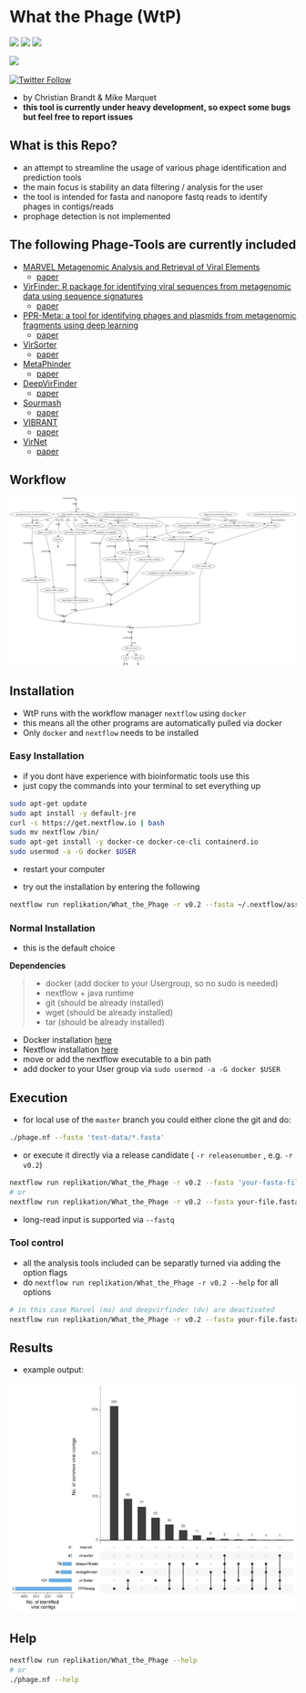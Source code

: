 # What the Phage (WtP)

![](https://img.shields.io/badge/nextflow-19.10.0-brightgreen)
![](https://img.shields.io/badge/uses-docker-blue.svg)
![](https://img.shields.io/badge/licence-GPL--3.0-lightgrey.svg)


![](https://github.com/replikation/What_the_Phage/workflows/Syntax_check/badge.svg)

[![Twitter Follow](https://img.shields.io/twitter/follow/gcloudChris.svg?style=social)](https://twitter.com/gcloudChris) 

* by Christian Brandt & Mike Marquet
* **this tool is currently under heavy development, so expect some bugs but feel free to report issues**

## What is this Repo?

* an attempt to streamline the usage of various phage identification and prediction tools
* the main focus is stability an data filtering / analysis for the user
* the tool is intended for fasta and nanopore fastq reads to identify phages in contigs/reads
* prophage detection is not implemented

## The following Phage-Tools are currently included

* [MARVEL Metagenomic Analysis and Retrieval of Viral Elements](https://github.com/LaboratorioBioinformatica/MARVEL#metagenomic-analysis-and-retrieval-of-viral-elements)
  * [paper](https://www.frontiersin.org/articles/10.3389/fgene.2018.00304/full)
* [VirFinder: R package for identifying viral sequences from metagenomic data using sequence signatures](https://github.com/jessieren/VirFinder)
  * [paper](https://link.springer.com/epdf/10.1186/s40168-017-0283-5?)
* [PPR-Meta: a tool for identifying phages and plasmids from metagenomic fragments using deep learning](https://github.com/zhenchengfang/PPR-Meta)
  * [paper](https://www.ncbi.nlm.nih.gov/pmc/articles/PMC6586199/)
* [VirSorter](https://github.com/simroux/VirSorter)
  * [paper](https://peerj.com/articles/985/)
* [MetaPhinder](https://github.com/vanessajurtz/MetaPhinder)
  * [paper](https://journals.plos.org/plosone/article?id=10.1371/journal.pone.0163111)
* [DeepVirFinder](https://github.com/jessieren/DeepVirFinder)
  * [paper](https://arxiv.org/abs/1806.07810)
* [Sourmash](https://github.com/dib-lab/sourmash)
  * [paper](https://joss.theoj.org/papers/10.21105/joss.00027)
* [VIBRANT](https://github.com/AnantharamanLab/VIBRANT)
  * [paper](https://www.biorxiv.org/content/biorxiv/early/2019/11/26/855387.full.pdf)
* [VirNet](https://github.com/alyosama/virnet)
  * [paper](https://ieeexplore.ieee.org/document/8639400)

## Workflow

![chart](figures/chart.png)

## Installation

* WtP runs with the workflow manager `nextflow` using `docker`
* this means all the other programs are automatically pulled via docker
* Only `docker` and `nextflow` needs to be installed

### Easy Installation
* if you dont have experience with bioinformatic tools use this
* just copy the commands into your terminal to set everything up

```bash
sudo apt-get update
sudo apt install -y default-jre
curl -s https://get.nextflow.io | bash 
sudo mv nextflow /bin/
sudo apt-get install -y docker-ce docker-ce-cli containerd.io
sudo usermod -a -G docker $USER
```

* restart your computer

* try out the installation by entering the following

```bash
nextflow run replikation/What_the_Phage -r v0.2 --fasta ~/.nextflow/assets/replikation/What_the_Phage/test-data/T7_draft.fa
```

### Normal Installation

* this is the default choice

**Dependencies**

>   * docker (add docker to your Usergroup, so no sudo is needed)
>   * nextflow + java runtime 
>   * git (should be already installed)
>   * wget (should be already installed)
>   * tar (should be already installed)

* Docker installation [here](https://docs.docker.com/v17.09/engine/installation/linux/docker-ce/ubuntu/#install-docker-ce)
* Nextflow installation [here](https://www.nextflow.io/)
* move or add the nextflow executable to a bin path
* add docker to your User group via `sudo usermod -a -G docker $USER`


## Execution

* for local use of the `master` branch you could either clone the git and do:

```bash
./phage.nf --fasta 'test-data/*.fasta'
```

* or execute it directly via a release candidate ( `-r releasenumber` , e.g. `-r v0.2`)

```bash
nextflow run replikation/What_the_Phage -r v0.2 --fasta 'your-fasta-files/*.fasta'
# or
nextflow run replikation/What_the_Phage -r v0.2 --fasta your-file.fasta
```

* long-read input is supported via `--fastq`

### Tool control

* all the analysis tools included can be separatly turned via adding the option flags
* do `nextflow run replikation/What_the_Phage -r v0.2 --help` for all options

```bash
# in this case Marvel (ma) and deepvirfinder (dv) are deactivated
nextflow run replikation/What_the_Phage -r v0.2 --fasta your-file.fasta --dv --ma
```


## Results

* example output:

![plot](figures/plot.png)

## Help

```bash
nextflow run replikation/What_the_Phage --help
# or
./phage.nf --help
```
